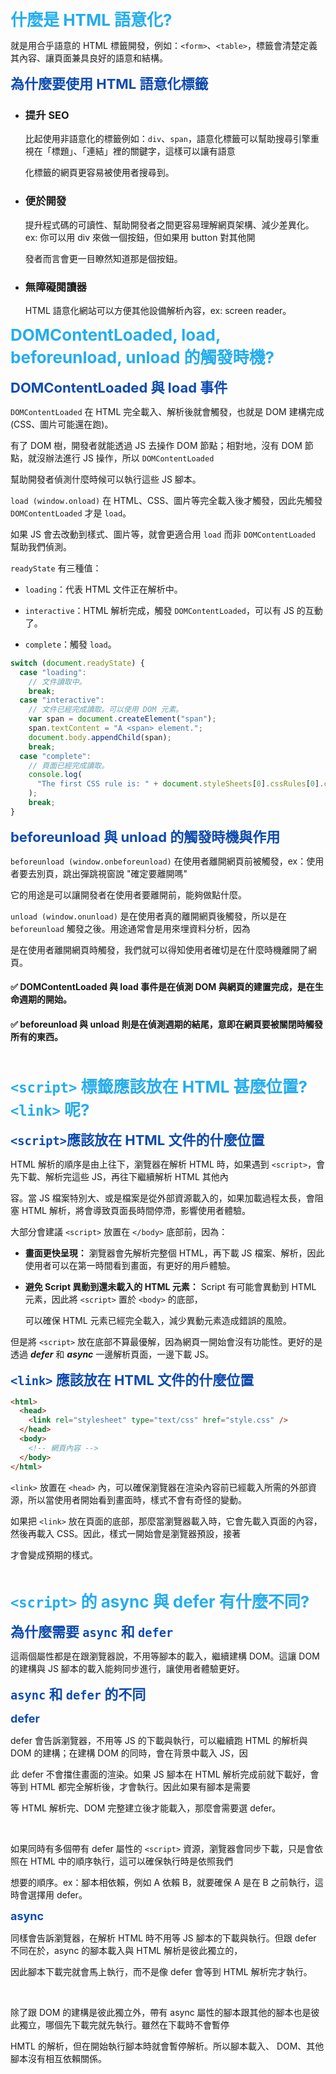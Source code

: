 **<span style="font-size:26px; color:#24aded;">什麼是 HTML 語意化?</span>**

就是用合乎語意的 HTML 標籤開發，例如：`<form>`、`<table>`，標籤會清楚定義其內容、讓頁面兼具良好的語意和結構。

**<span style="font-size:22px; color:#0e4bad;">為什麼要使用 HTML 語意化標籤</span>**

- ### 提升 SEO

  比起使用非語意化的標籤例如：`div`、`span`，語意化標籤可以幫助搜尋引擎重視在「標題」、「連結」裡的關鍵字，這樣可以讓有語意

  化標籤的網頁更容易被使用者搜尋到。

- ### 便於開發

  提升程式碼的可讀性、幫助開發者之間更容易理解網頁架構、減少差異化。ex: 你可以用 div 來做一個按鈕，但如果用 button 對其他開

  發者而言會更一目瞭然知道那是個按鈕。

- ### 無障礙閱讀器

  HTML 語意化網站可以方便其他設備解析內容，ex: screen reader。

**<span style="font-size:26px; color:#24aded;">DOMContentLoaded, load, beforeunload, unload 的觸發時機?</span>**

**<span style="font-size:22px; color:#0e4bad;">DOMContentLoaded 與 load 事件</span>**

`DOMContentLoaded` 在 HTML 完全載入、解析後就會觸發，也就是 DOM 建構完成 (CSS、圖片可能還在跑)。

有了 DOM 樹，開發者就能透過 JS 去操作 DOM 節點；相對地，沒有 DOM 節點，就沒辦法進行 JS 操作，所以 `DOMContentLoaded`

幫助開發者偵測什麼時候可以執行這些 JS 腳本。

`load (window.onload)` 在 HTML、CSS、圖片等完全載入後才觸發，因此先觸發 `DOMContentLoaded` 才是 `load`。

如果 JS 會去改動到樣式、圖片等，就會更適合用 `load` 而非 `DOMContentLoaded` 幫助我們偵測。

`readyState` 有三種值：

- `loading`：代表 HTML 文件正在解析中。

- `interactive`：HTML 解析完成，觸發 `DOMContentLoaded`，可以有 JS 的互動了。

- `complete`：觸發 `load`。

```js
switch (document.readyState) {
  case "loading":
    // 文件讀取中。
    break;
  case "interactive":
    // 文件已經完成讀取。可以使用 DOM 元素。
    var span = document.createElement("span");
    span.textContent = "A <span> element.";
    document.body.appendChild(span);
    break;
  case "complete":
    // 頁面已經完成讀取。
    console.log(
      "The first CSS rule is: " + document.styleSheets[0].cssRules[0].cssText
    );
    break;
}
```

**<span style="font-size:22px; color:#0e4bad;">beforeunload 與 unload 的觸發時機與作用</span>**

`beforeunload (window.onbeforeunload)` 在使用者離開網頁前被觸發，ex：使用者要去別頁，跳出彈跳視窗說 "確定要離開嗎"

它的用途是可以讓開發者在使用者要離開前，能夠做點什麼。

`unload (window.onunload)` 是在使用者真的離開網頁後觸發，所以是在 `beforeunload` 觸發之後。用途通常會是用來埋資料分析，因為

是在使用者離開網頁時觸發，我們就可以得知使用者確切是在什麼時機離開了網頁。

#### ✅ DOMContentLoaded 與 load 事件是在偵測 DOM 與網頁的建置完成，是在生命週期的開始。

#### ✅ beforeunload 與 unload 則是在偵測週期的結尾，意即在網頁要被關閉時觸發所有的東西。

<br>

**<span style="font-size:26px; color:#24aded;">`<script>` 標籤應該放在 HTML 甚麼位置? `<link>` 呢?</span>**

**<span style="font-size:22px; color:#0e4bad;">`<script>`應該放在 HTML 文件的什麼位置</span>**

HTML 解析的順序是由上往下，瀏覽器在解析 HTML 時，如果遇到 `<script>`，會先下載、解析完這些 JS，再往下繼續解析 HTML 其他內

容。當 JS 檔案特別大、或是檔案是從外部資源載入的，如果加載過程太長，會阻塞 HTML 解析，將會導致頁面長時間停滯，影響使用者體驗。

大部分會建議 `<script>` 放置在 `</body>` 底部前，因為：

- **畫面更快呈現：** 瀏覽器會先解析完整個 HTML，再下載 JS 檔案、解析，因此使用者可以在第一時間看到畫面，有更好的用戶體驗。

- **避免 Script 異動到還未載入的 HTML 元素：** Script 有可能會異動到 HTML 元素，因此將 `<script>` 置於 `<body>` 的底部，

  可以確保 HTML 元素已經完全載入，減少異動元素造成錯誤的風險。

但是將 `<script>` 放在底部不算最優解，因為網頁一開始會沒有功能性。更好的是透過 **_defer_** 和 **_async_** 一邊解析頁面，一邊下載 JS。

**<span style="font-size:22px; color:#0e4bad;"> `<link>` 應該放在 HTML 文件的什麼位置</span>**

```HTML
<html>
  <head>
    <link rel="stylesheet" type="text/css" href="style.css" />
  </head>
  <body>
    <!-- 網頁內容 -->
  </body>
</html>
```

`<link>` 放置在 `<head>` 內，可以確保瀏覽器在渲染內容前已經載入所需的外部資源，所以當使用者開始看到畫面時，樣式不會有奇怪的變動。

如果把 `<link>` 放在頁面的底部，那麼當瀏覽器載入時，它會先載入頁面的內容，然後再載入 CSS。因此，樣式一開始會是瀏覽器預設，接著

才會變成預期的樣式。

<br>

**<span style="font-size:26px; color:#24aded;">`<script>` 的 async 與 defer 有什麼不同?</span>**

**<span style="font-size:22px; color:#0e4bad;">為什麼需要 `async` 和 `defer`</span>**

這兩個屬性都是在跟瀏覽器說，不用等腳本的載入，繼續建構 DOM。這讓 DOM 的建構與 JS 腳本的載入能夠同步進行，讓使用者體驗更好。

**<span style="font-size:22px; color:#0e4bad;">`async` 和 `defer` 的不同</span>**

**<span style="font-size:18px; color:#0e4bad;">defer</span>**

defer 會告訴瀏覽器，不用等 JS 的下載與執行，可以繼續跑 HTML 的解析與 DOM 的建構；在建構 DOM 的同時，會在背景中載入 JS，因

此 defer 不會擋住畫面的渲染。如果 JS 腳本在 HTML 解析完成前就下載好，會等到 HTML 都完全解析後，才會執行。因此如果有腳本是需要

等 HTML 解析完、DOM 完整建立後才能載入，那麼會需要選 defer。

<br>

如果同時有多個帶有 defer 屬性的 `<script>` 資源，瀏覽器會同步下載，只是會依照在 HTML 中的順序執行，這可以確保執行時是依照我們

想要的順序。ex：腳本相依賴，例如 A 依賴 B，就要確保 A 是在 B 之前執行，這時會選擇用 defer。

**<span style="font-size:18px; color:#0e4bad;">async</span>**

同樣會告訴瀏覽器，在解析 HTML 時不用等 JS 腳本的下載與執行。但跟 defer 不同在於，async 的腳本載入與 HTML 解析是彼此獨立的，

因此腳本下載完就會馬上執行，而不是像 defer 會等到 HTML 解析完才執行。

<br>

除了跟 DOM 的建構是彼此獨立外，帶有 async 屬性的腳本跟其他的腳本也是彼此獨立，哪個先下載完就先執行。雖然在下載時不會暫停

HMTL 的解析，但在開始執行腳本時就會暫停解析。所以腳本載入、 DOM、其他腳本沒有相互依賴關係。

